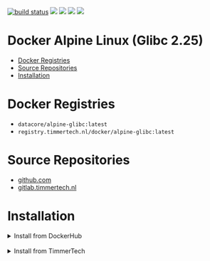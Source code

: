 [![build status](https://gitlab.timmertech.nl/docker/alpine-glibc/badges/master/build.svg)](https://gitlab.timmertech.nl/docker/alpine-glibc/commits/master)
[![](https://images.microbadger.com/badges/image/datacore/alpine-glibc.svg)](https://microbadger.com/images/datacore/alpine-glibc)
[![](https://images.microbadger.com/badges/version/datacore/alpine-glibc.svg)](https://microbadger.com/images/datacore/alpine-glibc)
[![](https://images.microbadger.com/badges/commit/datacore/alpine-glibc.svg)](https://microbadger.com/images/datacore/alpine-glibc)
[![](https://images.microbadger.com/badges/license/datacore/alpine-glibc.svg)](https://microbadger.com/images/datacore/alpine-glibc)

# Docker Alpine Linux (Glibc 2.25)

- [Docker Registries](#docker-registries)
- [Source Repositories](#source-repositories)
- [Installation](#installation)

# Docker Registries

 - ```datacore/alpine-glibc:latest```
 - ```registry.timmertech.nl/docker/alpine-glibc:latest```

# Source Repositories

- [github.com](https://github.com/GJRTimmer/docker-alpine-glibc)
- [gitlab.timmertech.nl](https://gitlab.timmertech.nl/docker/alpine-glibc)

# Installation

<details>
<summary>Install from DockerHub</summary>
<p>

Download:
```bash
docker pull datacore/alpine-glibc:latest
```

Build:
```bash
docker build -t datacore/alpine-glibc https://github.com/GJRTimmer/docker-alpine-glibc
```
</p>
</details>

<br/>

<details>
<summary>Install from TimmerTech</summary>
<p>

Download:
```bash
docker pull registry.timmertech.nl/docker/alpine-glibc:latest
```

Build:
```bash
docker build -t datacore/alpine-glibc https://gitlab.timmertech.nl/docker/alpine-glibc
```
</p>
</details>
